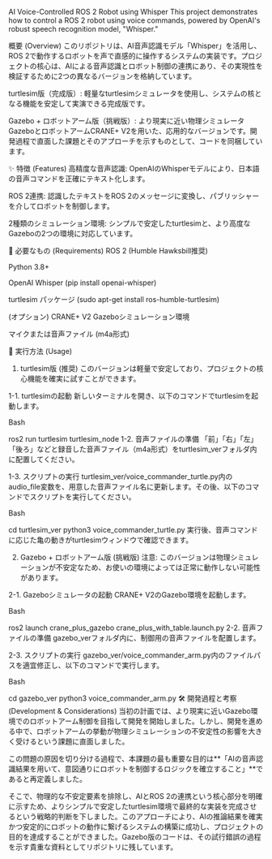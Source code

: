 AI Voice-Controlled ROS 2 Robot using Whisper
This project demonstrates how to control a ROS 2 robot using voice commands, powered by OpenAI's robust speech recognition model, "Whisper."

概要 (Overview)
このリポジトリは、AI音声認識モデル「Whisper」を活用し、ROS 2で動作するロボットを声で直感的に操作するシステムの実装です。プロジェクトの核心は、AIによる音声認識とロボット制御の連携にあり、その実現性を検証するために2つの異なるバージョンを格納しています。

turtlesim版（完成版）: 軽量なturtlesimシミュレータを使用し、システムの核となる機能を安定して実演できる完成版です。

Gazebo + ロボットアーム版（挑戦版）: より現実に近い物理シミュレータGazeboとロボットアームCRANE+ V2を用いた、応用的なバージョンです。開発過程で直面した課題とそのアプローチを示すものとして、コードを同梱しています。

✨ 特徴 (Features)
高精度な音声認識: OpenAIのWhisperモデルにより、日本語の音声コマンドを正確にテキスト化します。

ROS 2連携: 認識したテキストをROS 2のメッセージに変換し、パブリッシャーを介してロボットを制御します。

2種類のシミュレーション環境: シンプルで安定したturtlesimと、より高度なGazeboの2つの環境に対応しています。

🔧 必要なもの (Requirements)
ROS 2 (Humble Hawksbill推奨)

Python 3.8+

OpenAI Whisper (pip install openai-whisper)

turtlesim パッケージ (sudo apt-get install ros-humble-turtlesim)

(オプション) CRANE+ V2 Gazeboシミュレーション環境

マイクまたは音声ファイル (m4a形式)

🚀 実行方法 (Usage)
1. turtlesim版 (推奨)
このバージョンは軽量で安定しており、プロジェクトの核心機能を確実に試すことができます。

1-1. turtlesimの起動
新しいターミナルを開き、以下のコマンドでturtlesimを起動します。

Bash

ros2 run turtlesim turtlesim_node
1-2. 音声ファイルの準備
「前」「右」「左」「後ろ」などと録音した音声ファイル（m4a形式）をturtlesim_verフォルダ内に配置してください。

1-3. スクリプトの実行
turtlesim_ver/voice_commander_turtle.py内のaudio_file変数を、用意した音声ファイル名に更新します。その後、以下のコマンドでスクリプトを実行してください。

Bash

cd turtlesim_ver
python3 voice_commander_turtle.py
実行後、音声コマンドに応じた亀の動きがturtlesimウィンドウで確認できます。

2. Gazebo + ロボットアーム版 (挑戦版)
注意: このバージョンは物理シミュレーションが不安定なため、お使いの環境によっては正常に動作しない可能性があります。

2-1. Gazeboシミュレータの起動
CRANE+ V2のGazebo環境を起動します。

Bash

ros2 launch crane_plus_gazebo crane_plus_with_table.launch.py
2-2. 音声ファイルの準備
gazebo_verフォルダ内に、制御用の音声ファイルを配置します。

2-3. スクリプトの実行
gazebo_ver/voice_commander_arm.py内のファイルパスを適宜修正し、以下のコマンドで実行します。

Bash

cd gazebo_ver
python3 voice_commander_arm.py
🛠️ 開発過程と考察 (Development & Considerations)
当初の計画では、より現実に近いGazebo環境でのロボットアーム制御を目指して開発を開始しました。しかし、開発を進める中で、ロボットアームの挙動が物理シミュレーションの不安定性の影響を大きく受けるという課題に直面しました。

この問題の原因を切り分ける過程で、本課題の最も重要な目的は**「AIの音声認識結果を用いて、意図通りにロボットを制御するロジックを確立すること」**であると再定義しました。

そこで、物理的な不安定要素を排除し、AIとROS 2の連携という核心部分を明確に示すため、よりシンプルで安定したturtlesim環境で最終的な実装を完成させるという戦略的判断を下しました。このアプローチにより、AIの推論結果を確実かつ安定的にロボットの動作に繋げるシステムの構築に成功し、プロジェクトの目的を達成することができました。Gazebo版のコードは、その試行錯誤の過程を示す貴重な資料としてリポジトリに残しています。
